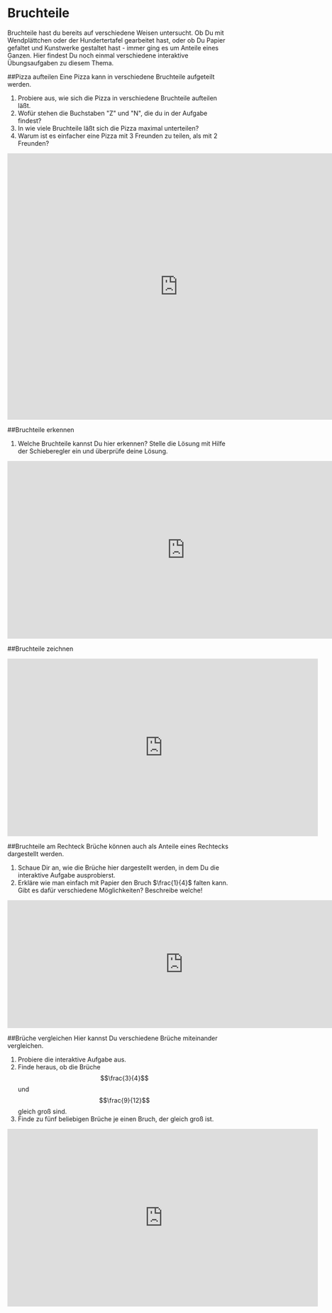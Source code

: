 # Bruchteile
Bruchteile hast du bereits auf verschiedene Weisen untersucht. Ob Du mit Wendplättchen oder der Hundertertafel gearbeitet hast, oder ob Du Papier gefaltet und Kunstwerke gestaltet hast - immer ging es um Anteile eines Ganzen.
Hier findest Du noch einmal verschiedene interaktive Übungsaufgaben zu diesem Thema.

##Pizza  aufteilen
Eine Pizza kann in verschiedene Bruchteile aufgeteilt werden.


1. Probiere aus, wie sich die Pizza in verschiedene Bruchteile aufteilen läßt.
2. Wofür stehen die Buchstaben "Z" und "N", die du in der Aufgabe findest?
3. In wie viele Bruchteile läßt sich die Pizza maximal unterteilen?
4. Warum ist es einfacher eine Pizza mit 3 Freunden zu teilen, als mit 2 Freunden?


<iframe scrolling="no" title="" src="https://www.geogebra.org/material/iframe/id/rzkSd7Nk/width/768/height/908/border/888888/smb/false/stb/false/stbh/false/ai/false/asb/false/sri/false/rc/false/ld/false/sdz/false/ctl/false" width="768px" height="600px" style="border:0px;"> </iframe>

##Bruchteile erkennen
1. Welche Bruchteile kannst Du hier erkennen? Stelle die Lösung mit Hilfe der Schieberegler ein und überprüfe deine Lösung.

<iframe scrolling="no" title="Brüche erkennen" src="https://www.geogebra.org/material/iframe/id/B58Gtuuc/width/982/height/458/border/888888/smb/false/stb/false/stbh/false/ai/false/asb/false/sri/false/rc/false/ld/false/sdz/false/ctl/false" width="800px" height="400px" style="border:0px;"> </iframe>

##Bruchteile zeichnen
<iframe scrolling="no" title="" src="https://www.geogebra.org/material/iframe/id/PFKpRgCv/width/1000/height/600/border/888888/smb/false/stb/false/stbh/false/ai/false/asb/false/sri/false/rc/false/ld/false/sdz/false/ctl/false" width="700px" height="400px" style="border:0px;"> </iframe>

##Bruchteile am Rechteck
Brüche können auch als Anteile eines Rechtecks dargestellt werden. 
1. Schaue Dir an, wie die Brüche hier dargestellt werden, in dem Du die interaktive Aufgabe ausprobierst.
2. Erkläre wie man einfach mit Papier den Bruch $\frac{1}{4}$ falten kann. Gibt es dafür verschiedene Möglichkeiten? Beschreibe welche!
<iframe scrolling="no" title="Bruchteile" src="https://www.geogebra.org/material/iframe/id/AccC9w6x/width/792/height/288/border/888888/smb/false/stb/false/stbh/false/ai/false/asb/false/sri/true/rc/false/ld/false/sdz/true/ctl/false" width="792px" height="288px" style="border:0px;"> </iframe>

##Brüche vergleichen
Hier kannst Du verschiedene Brüche miteinander vergleichen.

1. Probiere die interaktive Aufgabe aus.
2. Finde heraus, ob die Brüche $$\frac{3}{4}$$ und $$\frac{9}{12}$$ gleich groß sind.
3. Finde zu fünf beliebigen Brüche je einen Bruch, der gleich groß ist.


<iframe scrolling="no" title="" src="https://www.geogebra.org/material/iframe/id/Cnqs34Pn/width/700/height/400/border/888888/smb/false/stb/false/stbh/false/ai/false/asb/false/sri/false/rc/false/ld/false/sdz/false/ctl/false" width="700px" height="400px" style="border:0px;"> </iframe>
